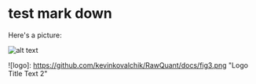 # test mark down

Here's a picture:

![alt text](https://github.com/kevinkovalchik/RawQuant/docs/fig3.png)

![logo]: https://github.com/kevinkovalchik/RawQuant/docs/fig3.png "Logo Title Text 2"
